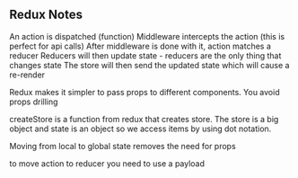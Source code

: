 ## Redux Notes

An action is dispatched (function)
Middleware intercepts the action (this is perfect for api calls)
After middleware is done with it, action matches a reducer
Reducers will then update state - reducers are the only thing that changes state
The store will then send the updated state which will cause a re-render

Redux makes it simpler to pass props to different components. You avoid props drilling

createStore is a function from redux that creates store. The store is a big object and state is an object so we access items by using dot notation.

Moving from local to global state removes the need for props

to move action to reducer you need to use a payload
